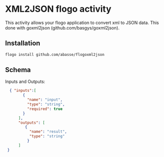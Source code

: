 # XML2JSON flogo activity
This activity allows your flogo application to convert xml to JSON data. This done with goxml2json (github.com/basgys/goxml2json).



## Installation

```bash
flogo install github.com/abasse/flogoxml2json
```

## Schema
Inputs and Outputs:

```json
  { "inputs":[
        {
          "name": "input",
          "type": "string",
          "required": true
        }
      ],
      "outputs": [
         {
           "name": "result",
           "type": "string"
          }
      ]
 }
```
